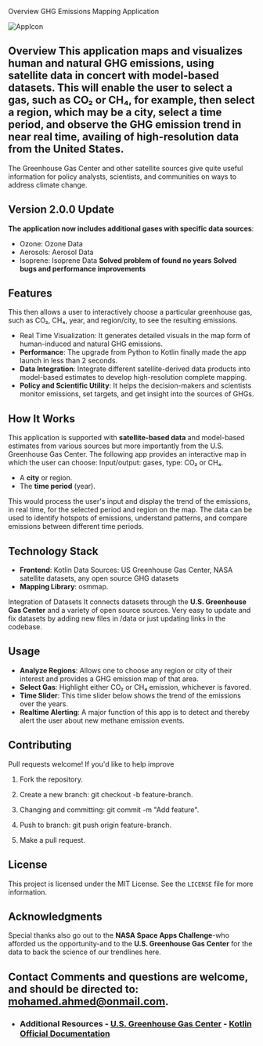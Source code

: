 Overview GHG Emissions Mapping Application

![AppIcon](project_icon.png)

## Overview This application maps and visualizes human and natural GHG emissions, using satellite data in concert with model-based datasets. This will enable the user to select a gas, such as CO₂ or CH₄, for example, then select a region, which may be a city, select a time period, and observe the GHG emission trend in near real time, availing of high-resolution data from the United States.
The Greenhouse Gas Center and other satellite sources give quite useful information for policy analysts, scientists, and communities on ways to address climate change.

## Version 2.0.0 Update
**The application now includes additional gases with specific data sources**:
- Ozone: Ozone Data
- Aerosols: Aerosol Data
- Isoprene: Isoprene Data
**Solved problem of found no years**
**Solved bugs and performance improvements**

## Features
This then allows a user to interactively choose a particular greenhouse gas, such as CO₂, CH₄, year, and region/city, to see the resulting emissions.
- Real Time Visualization: It generates detailed visuals in the map form of human-induced and natural GHG emissions.
- **Performance**: The upgrade from Python to Kotlin finally made the app launch in less than 2 seconds.
- **Data Integration**: Integrate different satellite-derived data products into model-based estimates to develop high-resolution complete mapping.
- **Policy and Scientific Utility**: It helps the decision-makers and scientists monitor emissions, set targets, and get insight into the sources of GHGs.

## How It Works
This application is supported with **satellite-based data** and model-based estimates from various sources but more importantly from the U.S. Greenhouse Gas Center. The following app provides an interactive map in which the user can choose:
Input/output: gases, type: CO₂ or CH₄.
- A **city** or region.
- The **time period** (year).

This would process the user's input and display the trend of the emissions, in real time, for the selected period and region on the map. The data can be used to identify hotspots of emissions, understand patterns, and compare emissions between different time periods.

## Technology Stack
- **Frontend**: Kotlin
Data Sources: US Greenhouse Gas Center, NASA satellite datasets, any open source GHG datasets
- **Mapping Library**: osmmap.


Integration of Datasets
It connects datasets through the **U.S. Greenhouse Gas Center** and a variety of open source sources. Very easy to update and fix datasets by adding new files in /data or just updating links in the codebase.

## Usage
- **Analyze Regions**: Allows one to choose any region or city of their interest and provides a GHG emission map of that area.
- **Select Gas**: Highlight either CO₂ or CH₄ emission, whichever is favored.
- **Time Slider**: This time slider below shows the trend of the emissions over the years.
- **Realtime Alerting**: A major function of this app is to detect and thereby alert the user about new methane emission events.

## Contributing
Pull requests welcome! If you'd like to help improve
1. Fork the repository.
2. Create a new branch: git checkout -b feature-branch.
3. Changing and committing: git commit -m "Add feature".

4. Push to branch: git push origin feature-branch.

5. Make a pull request.

## License

This project is licensed under the MIT License. See the `LICENSE` file for more information.

## Acknowledgments

Special thanks also go out to the **NASA Space Apps Challenge**-who afforded us the opportunity-and to the **U.S. Greenhouse Gas Center** for the data to back the science of our trendlines here. 
## Contact Comments and questions are welcome, and should be directed to: mohamed.ahmed@onmail.com.
- ### Additional Resources - [U.S. Greenhouse Gas Center](https://www.ghgcenter.gov) - [Kotlin Official Documentation](https://kotlinlang.org/docs/reference/)
